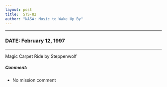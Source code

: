 ```yaml
---
layout: post
title:  STS-82
author: "NASA: Music to Wake Up By"
---
```


----
### DATE: February 12, 1997
----
Magic Carpet Ride by Steppenwolf

##### Comment:
* No mission comment
